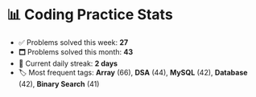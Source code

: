 # 📊 Coding Practice Stats

- ✅ Problems solved this week: **27**
- 🗖️ Problems solved this month: **43**
- 📌 Current daily streak: **2 days**
- 🏷️ Most frequent tags: **Array** (66), **DSA** (44), **MySQL** (42), **Database** (42), **Binary Search** (41)
